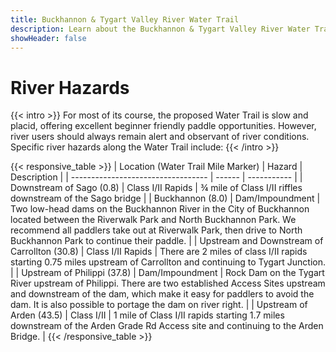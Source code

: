 ```yaml
---
title: Buckhannon & Tygart Valley River Water Trail
description: Learn about the Buckhannon & Tygart Valley River Water Trail hazards.
showHeader: false
---
```


# River Hazards

<!-- {{< diamond >}} -->

{{< intro >}}
For most of its course, the proposed Water Trail is slow and placid, offering excellent beginner friendly paddle opportunities. However, river users should always remain alert and observant of river conditions. Specific river hazards along the Water Trail include: 
{{< /intro >}}


{{< responsive_table >}}
| Location (Water Trail Mile Marker) | Hazard | Description |
| ---------------------------------- | ------ | ----------- |
| Downstream of Sago (0.8) | Class I/II Rapids | ¾ mile of Class I/II riffles downstream of the Sago bridge |
| Buckhannon (8.0) | Dam/Impoundment | Two low-head dams on the Buckhannon River in the City of Buckhannon located between the Riverwalk Park and North Buckhannon Park. We recommend all paddlers take out at Riverwalk Park, then drive to North Buckhannon Park to continue their paddle. |
| Upstream and Downstream of Carrollton (30.8) | Class I/II Rapids | There are 2 miles of class I/II rapids starting 0.75 miles upstream of Carrollton and continuing to Tygart Junction. | 
| Upstream of Philippi (37.8) | Dam/Impoundment | Rock Dam on the Tygart River upstream of Philippi. There are two established Access Sites upstream and downstream of the dam, which make it easy for paddlers to avoid the dam. It is also possible to portage the dam on river right. |
| Upstream of Arden (43.5) | Class I/II | 1 mile of Class I/II rapids starting 1.7 miles downstream of the Arden Grade Rd Access site and continuing to the Arden Bridge. | 
{{< /responsive_table >}}
